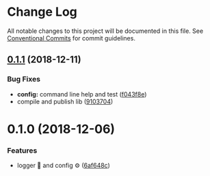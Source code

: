 # Change Log

All notable changes to this project will be documented in this file.
See [Conventional Commits](https://conventionalcommits.org) for commit guidelines.

## [0.1.1](https://github.com/Amazebot/util/compare/@amazebot/config@0.1.0...@amazebot/config@0.1.1) (2018-12-11)


### Bug Fixes

* **config:** command line help and test ([f043f8e](https://github.com/Amazebot/util/commit/f043f8e))
* compile and publish lib ([9103704](https://github.com/Amazebot/util/commit/9103704))





# 0.1.0 (2018-12-06)


### Features

* logger 📓 and config ⚙️ ([6af648c](https://github.com/Amazebot/util/commit/6af648c))
